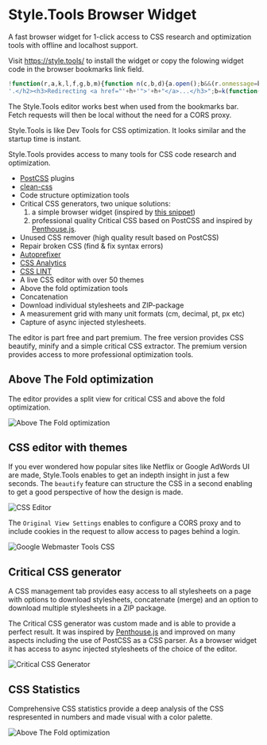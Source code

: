 # Style.Tools Browser Widget

A fast browser widget for 1-click access to CSS research and optimization tools with offline and localhost support.

Visit https://style.tools/ to install the widget or copy the folowing widget code in the browser bookmarks link field.

```javascript
!function(r,a,k,l,f,g,b,m){function n(c,b,d){a.open();b&&(r.onmessage=b);d&&a.addEventListener("securitypolicyviolation",d);a.write(c);a.close()}f="https://style.tools/";g="Style.Tools";var c=a.createElement("script");c.src=f+"x.js";c.onerror=function(){function p(d){if(c=d?d.violatedDirective:0){if("script-src"==c||m)return;m=1;b&&l(b)}if(!q){var h=f+"#"+a.location;a.getElementById("e").innerHTML='<h2 style="color:red;">'+g+(c?' blocked by CSP <font color="blue">'+c+"</font>":" failed to load")+
'.</h2><h3>Redirecting <a href="'+h+'">'+h+"</a>...</h3>";b=k(function(){a.location.href=h},3E3)}}var q;n("<h2>Loading "+g+" via Service Worker...</h2><iframe src="+f+'go height=50></iframe><p id="e"></p>',function(a){q=1;b&&l(b);n("<script>"+a.data+"\x3c/script>")},p);b=k(p,2E3)};a.head.appendChild(c)}(window,document,setTimeout,clearTimeout);
```

The Style.Tools editor works best when used from the bookmarks bar. Fetch requests will then be local without the need for a CORS proxy.

Style.Tools is like Dev Tools for CSS optimization. It looks similar and the startup time is instant.

Style.Tools provides access to many tools for CSS code research and optimization. 

- [PostCSS](https://github.com/postcss/) plugins
- [clean-css](https://github.com/jakubpawlowicz/clean-css)
- Code structure optimization tools
- Critical CSS generators, two unique solutions:
	1) a simple browser widget (inspired by [this snippet](https://gist.github.com/PaulKinlan/6284142))
	2) professional quality Critical CSS based on PostCSS and inspired by [Penthouse.js](https://github.com/pocketjoso/penthouse).
- Unused CSS remover (high quality result based on PostCSS)
- Repair broken CSS (find & fix syntax errors)
- [Autoprefixer](https://github.com/postcss/autoprefixer)
- [CSS Analytics](https://github.com/cssstats/cssstats)
- [CSS LINT](https://github.com/CSSLint/csslint)
- A live CSS editor with over 50 themes
- Above the fold optimization tools
- Concatenation
- Download individual stylesheets and ZIP-package
- A measurement grid with many unit formats (cm, decimal, pt, px etc)
- Capture of async injected stylesheets.

The editor is part free and part premium. The free version provides CSS beautify, minify and a simple critical CSS extractor. The premium version provides access to more professional optimization tools. 

## Above The Fold optimization

The editor provides a split view for critical CSS and above the fold optimization.

![Above The Fold optimization](https://github.com/style-tools/browser-widget/blob/master/images/above-the-fold.png)

## CSS editor with themes

If you ever wondered how popular sites like Netflix or Google AdWords UI are made, Style.Tools enables to get an indepth insight in just a few seconds. The `beautify` feature can structure the CSS in a second enabling to get a good perspective of how the design is made.

![CSS Editor](https://github.com/style-tools/browser-widget/blob/master/images/css-editor.png)

The `Original View Settings` enables to configure a CORS proxy and to include cookies in the request to allow access to pages behind a login.

![Google Webmaster Tools CSS](https://github.com/style-tools/browser-widget/blob/master/images/editor-signed-in.png)

## Critical CSS generator

A CSS management tab provides easy access to all stylesheets on a page with options to download stylesheets, concatenate (merge) and an option to download multiple stylesheets in a ZIP package.

The Critical CSS generator was custom made and is able to provide a perfect result. It was inspired by [Penthouse.js](https://github.com/pocketjoso/penthouse) and improved on many aspects including the use of PostCSS as a CSS parser. As a browser widget it has access to async injected stylesheets of the choice of the editor.

![Critical CSS Generator](https://github.com/style-tools/browser-widget/blob/master/images/css-settings.png)

## CSS Statistics

Comprehensive CSS statistics provide a deep analysis of the CSS respresented in numbers and made visual with a color palette.

![Above The Fold optimization](https://github.com/style-tools/browser-widget/blob/master/images/css-stats.png)